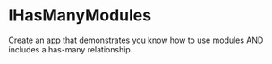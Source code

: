 IHasManyModules
===============

Create an app that demonstrates you know how to use modules AND includes a has-many relationship.
